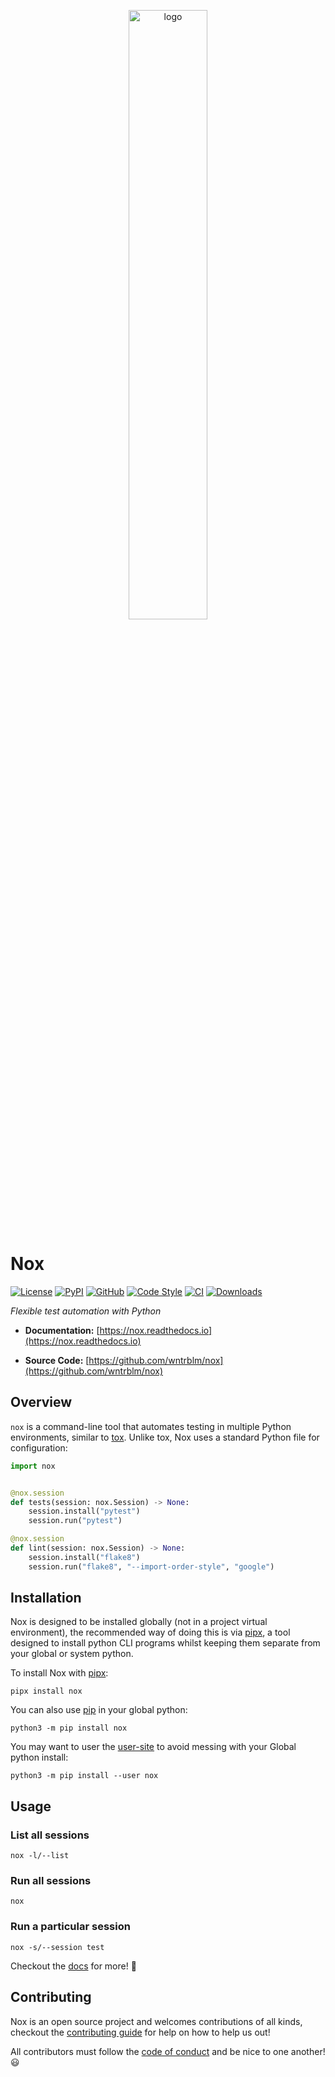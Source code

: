 <p align="center">
<img src="docs/_static/alice.png" alt="logo" width=50%>
</p>

# Nox

[![License](https://img.shields.io/github/license/wntrblm/nox)](https://github.com/wntrblm/nox)
[![PyPI](https://img.shields.io/pypi/v/nox.svg?logo=python)](https://pypi.python.org/pypi/nox)
[![GitHub](https://img.shields.io/github/v/release/wntrblm/nox?logo=github&sort=semver)](https://github.com/wntrblm/nox)
[![Code Style](https://img.shields.io/badge/code%20style-black-black)](https://github.com/wntrblm/nox)
[![CI](https://github.com/wntrblm/nox/workflows/CI/badge.svg)](https://github.com/wntrblm/nox/actions?query=workflow%3ACI)
[![Downloads](https://static.pepy.tech/personalized-badge/nox?period=total&units=international_system&left_color=grey&right_color=green&left_text=Downloads)](https://pepy.tech/project/nox)

*Flexible test automation with Python*

* **Documentation:** [https://nox.readthedocs.io](https://nox.readthedocs.io)

* **Source Code:** [https://github.com/wntrblm/nox](https://github.com/wntrblm/nox)

## Overview

`nox` is a command-line tool that automates testing in multiple Python environments, similar to [tox]. Unlike tox, Nox uses a standard Python file for configuration:

```python
import nox


@nox.session
def tests(session: nox.Session) -> None:
    session.install("pytest")
    session.run("pytest")

@nox.session
def lint(session: nox.Session) -> None:
    session.install("flake8")
    session.run("flake8", "--import-order-style", "google")
```

## Installation

Nox is designed to be installed globally (not in a project virtual environment), the recommended way of doing this is via [pipx], a tool designed to install python CLI programs whilst keeping them separate from your global or system python.

To install Nox with [pipx]:

```shell
pipx install nox
```

You can also use [pip] in your global python:

```shell
python3 -m pip install nox
```

You may want to user the [user-site] to avoid messing with your Global python install:

```shell
python3 -m pip install --user nox
```

## Usage

### List all sessions

```shell
nox -l/--list
```

### Run all sessions

```shell
nox
```

### Run a particular session

```shell
nox -s/--session test
```

Checkout the [docs](https://nox.readthedocs.io) for more! 🎉

## Contributing

Nox is an open source project and welcomes contributions of all kinds, checkout the [contributing guide](CONTRIBUTING.md) for help on how to help us out!

All contributors must follow the [code of conduct](CODE_OF_CONDUCT.md) and be nice to one another! 😃

[tox]: https://tox.readthedocs.io
[pipx]: https://pypa.github.io/pipx/
[pip]: https://pip.pypa.io/en/stable/
[user-site]: https://packaging.python.org/en/latest/tutorials/installing-packages/#installing-to-the-user-site
